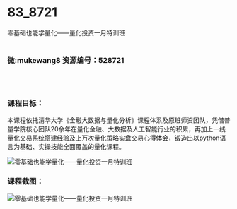 # 83_8721
零基础也能学量化——量化投资一月特训班
<br/></br>
<h3>微:mukewang8 资源编号：528721</h3>
<br/></br>
<h3>课程目标：</h3>
<p>本课程依托清华大学《金融大数据与量化分析》课程体系及原班师资团队，凭借普量学院核心团队20余年在量化金融、大数据及人工智能行业的积累，再加上一线量化交易系统搭建经验及上万次量化策略实盘交易心得体会，锻造出以python语言为基础、实操技能全面覆盖的量化课程。</p>
<p><img src="https://www.ko996.com/wp-content/uploads/img/2019/11/2-65-300x167.png" alt="零基础也能学量化——量化投资一月特训班"></p>
<h3>课程截图：</h3>
<p><img src="https://www.ko996.com/wp-content/uploads/img/2019/11/1-78.png" alt="零基础也能学量化——量化投资一月特训班"></p>
<p>&nbsp;</p>
